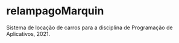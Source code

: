 # relampagoMarquin
Sistema de locação de carros para a disciplina de Programação de Aplicativos, 2021.
